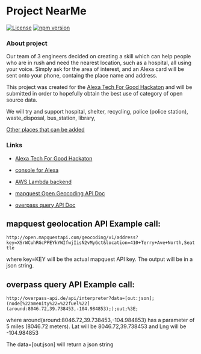 # Project NearMe
[![License](https://img.shields.io/badge/License-Apache%202.0-blue.svg)](https://opensource.org/licenses/Apache-2.0)
[![npm version](https://badge.fury.io/js/npm.svg)](https://badge.fury.io/js/npm)

### About project 
Our team of 3 engineers decided on creating a skill which can help people who 
are in rush and need the nearest location, such as a hospital, all using your voice. Simply ask for the area of interest,
and an Alexa card will be sent onto your phone, containg the place name and address.

This project was created for the [Alexa Tech For Good Hackaton](https://alexatechforgood.devpost.com/)
and will be submitted in order to hopefully obtain the best use of category of open source data.

We will try and support 
hospital,
shelter,
recycling,
police (police station),
waste_disposal,
bus_station,
library,

[Other places that can be added](https://wiki.openstreetmap.org/wiki/Key:amenity)

### Links 
* [Alexa Tech For Good Hackaton](https://alexatechforgood.devpost.com/)
* [console for Alexa](https://developer.amazon.com/alexa/console/ask_)
* [AWS Lambda backend](https://console.aws.amazon.com/lambda/home?region=us-east-1#/functions)

* [mapquest Open Geocoding API Doc](https://developer.mapquest.com/documentation/open/geocoding-api/)
* [overpass query API Doc](https://wiki.openstreetmap.org/wiki/Overpass_API/Overpass_API_by_Example)


## mapquest geolocation API Example call:
``` http://open.mapquestapi.com/geocoding/v1/address?key=XSrWCuhRGcPPEYkYWIfwjIisN2vMyGct&location=410+Terry+Ave+North,Seattle ``` 

where key=KEY will be the actual mapquest API key. The output will be in a json string.

## overpass query API Example call:
``` http://overpass-api.de/api/interpreter?data=[out:json];(node[%22amenity%22=%22fuel%22](around:8046.72,39.738453,-104.984853););out;%3E; ``` 

where around(around:8046.72,39.738453,-104.984853) has a parameter of 5 miles (8046.72 meters). 
Lat will be 8046.72,39.738453 and Lng will be -104.984853

The data=[out:json] will return a json string